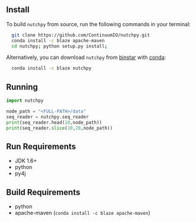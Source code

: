 
## Install

To build `nutchpy` from source, run the following commands in your terminal:

```bash
  git clone https://github.com/ContinuumIO/nutchpy.git
  conda install -c blaze apache-maven
  cd nutchpy; python setup.py install;
```

Alternatively, you can download `nutchpy` from [binstar](https://binstar.org/) with [conda](http://conda.pydata.org/):

```bash
  conda install -c blaze nutchpy
```

## Running

```python
import nutchpy

node_path = "<FULL-PATH>/data"
seq_reader = nutchpy.seq_reader
print(seq_reader.head(10,node_path))
print(seq_reader.slice(10,20,node_path))
```

## Run Requirements

- JDK 1.6+
- python
- py4j

## Build Requirements

- python
- apache-maven (`conda install -c blaze apache-maven`)
